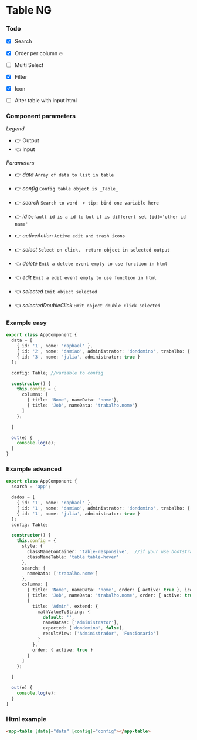 # Table NG

### Todo
- [x] Search
- [x] Order per column :fire:
- [ ] Multi Select
- [x] Filter
- [x] Icon
- [ ] Alter table with input html


### Component parameters

*Legend*
- :point_right: Output
- :point_left: Input

*Parameters*
- :point_right: *data* `Array of data to list in table`
- :point_right: *config* `Config table object is _Table_`
- :point_right: *search* `Search to word  > tip: bind one variable here`
- :point_right: *id* `Default id is a id td but if is different set [id]='other id name'`
- :point_right: *activeAction* `Active edit and trash icons`
- :point_right: *select* `Select on click,  return object in selected output`

- :point_left: *delete* `Emit a delete event empty to use function in html`
- :point_left: *edit*  `Emit a edit event empty to use function in html`

- :point_left: *selected* `Emit object selected`
- :point_left: *selectedDoubleClick* `Emit object double click selected`

### Example easy

```typescript
export class AppComponent {
  data = [
    { id: '1', nome: 'raphael' },
    { id: '2', nome: 'damiao', administrator: 'dondomino', trabalho: { nome: 'Desenveolvedor' } },
    { id: '3', nome: 'julia', administrator: true }
  ];

  config: Table; //variable to config

  constructor() {
    this.config = {
      columns: [
        { title: 'Nome', nameData: 'nome'},
        { title: 'Job', nameData: 'trabalho.nome'}
      ]
    };

  }

  out(e) {
    console.log(e);
  }
}
```


### Example advanced
```typescript
export class AppComponent {
  search = 'app';

  dados = [
    { id: '1', nome: 'raphael' },
    { id: '1', nome: 'damiao', administrator: 'dondomino', trabalho: { nome: 'Desenveolvedor' } },
    { id: '1', nome: 'julia', administrator: true }
  ];
  config: Table;

  constructor() {
    this.config = {
      style: {
        classNameContainer: 'table-responsive',  //if your use bootstrap example
        classNameTable: 'table table-hover'
      },
      search: {
        nameData: ['trabalho.nome']
      },
      columns: [
        { title: 'Nome', nameData: 'nome', order: { active: true }, icon: { active: true , icon: 'archive'} },
        { title: 'Job', nameData: 'trabalho.nome', order: { active: true } },
        {
          title: 'Admin', extend: {
            mathValueToString: {
              default: '',
              nameDatas: ['administrator'],
              expected: ['dondomino', false],
              resultView: ['Administrador', 'Funcionario']
            }
          },
          order: { active: true }
        }
      ]
    };

  }

  out(e) {
    console.log(e);
  }
}

```

### Html example

```html
<app-table [data]="data" [config]="config"></app-table>
```
